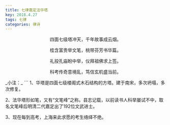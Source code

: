 ```yaml
---
title: 七律嘉定法华塔
key: 2018.4.27
tags: 七律
categories: 律诗
---
```


<p align="center">四面七级塔冲天，千年故事成云烟。
</p>
<p align="center">桂含富贵举文笔，桃带芬芳书华篇。
</p>
<p align="center">礼投孔庙盼中举，仪拜祖佛求上签。
</p>
<p align="center">科考传奇意境乱，笃信玄机盛当前。
</p>
_小注：_
```
1、华塔是四面七级楼阁式木石结构的方塔。建于南宋，多次坍塌，多次修复。

2、法华塔形如笔，又有“文笔峰”之称。县志记载，以前读书人科举屡试不中，取名文笔峰后明清二代嘉定出了192位文武进士。

3、现在每到高考，上海来此求愿的考生络绎不绝。

```